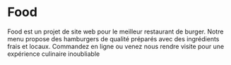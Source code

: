# Food
Food est un projet de site web pour le meilleur restaurant de burger. Notre menu propose des hamburgers de qualité préparés avec des ingrédients frais et locaux. Commandez en ligne ou venez nous rendre visite pour une expérience culinaire inoubliable
